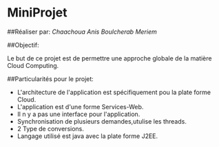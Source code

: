 # MiniProjet

##Réaliser par: 
*Chaachoua Anis*
*Boulcherab Meriem*

##Objectif:

<p> Le but de ce projet est de permettre une approche globale de la matière Cloud Computing.  </p>

##Particularités pour le projet:

+ L'architecture de l'application est spécifiquement pou la plate forme Cloud.
+ L'application est d'une forme Services-Web.
+ Il n y a pas une interface pour l'application.
+ Synchronisation de plusieurs demandes,utulise les threads.
+ 2 Type de conversions.
+ Langage utilisé est java avec la plate forme J2EE.

